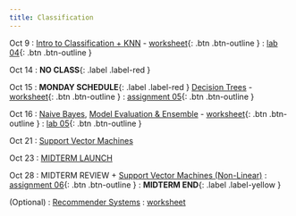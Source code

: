 ```yaml
---
title: Classification
---
```


Oct 9 
: [Intro to Classification + KNN](https://github.com/gallettilance/CS506-Fall2024/raw/main/lecture_09/09_Classification_KNN.pdf) - [worksheet](https://github.com/gallettilance/CS506-Fall2024/blob/main/lecture_09/worksheet_09.ipynb){: .btn .btn-outline } 
  : [lab 04](../labs/lab4){: .btn .btn-outline }

Oct 14
: **NO CLASS**{: .label .label-red } 

Oct 15
: **MONDAY SCHEDULE**{: .label .label-red } [Decision Trees](https://github.com/gallettilance/CS506-Fall2024/raw/main/lecture_10/10_Decision_Trees.pdf) - [worksheet](https://github.com/gallettilance/CS506-Fall2024/blob/main/lecture_10/worksheet_10.ipynb){: .btn .btn-outline }
  : [assignment 05](../assignments/assignment5){: .btn .btn-outline } 

Oct 16 
: [Naive Bayes](https://github.com/gallettilance/CS506-Fall2024/raw/main/lecture_11/11_Naive_Bayes.pdf), [Model Evaluation & Ensemble](https://github.com/gallettilance/CS506-Fall2024/raw/main/lecture_11/11_Model_Evaluation_and_Ensemble_Methods.pdf) - [worksheet](https://github.com/gallettilance/CS506-Fall2024/blob/main/lecture_11/worksheet_11.ipynb){: .btn .btn-outline } 
  : [lab 05](../labs/lab5){: .btn .btn-outline }

Oct 21
: [Support Vector Machines](https://github.com/gallettilance/CS506-Fall2024/raw/main/lecture_15/15_Support_Vector_Machines.pdf) 

Oct 23
: [MIDTERM LAUNCH](#)
 
Oct 28
: MIDTERM REVIEW + [Support Vector Machines (Non-Linear)](https://github.com/gallettilance/CS506-Fall2024/raw/main/lecture_16/16_Support_Vector_Machines.pdf)
  : [assignment 06](#){: .btn .btn-outline } 
    : **MIDTERM END**{: .label .label-yellow } 

(Optional)
: [Recommender Systems](https://github.com/gallettilance/CS506-Fall2024/raw/main/lecture_17/17_Recommender_Systems.pdf)
  : [worksheet](https://github.com/gallettilance/CS506-Fall2024/blob/main/lecture_17/worksheet_17.ipynb)
